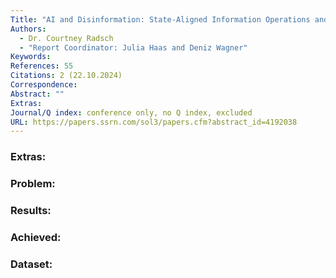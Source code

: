 ```yaml
---
Title: "AI and Disinformation: State-Aligned Information Operations and the Distortion of the Public Sphere"
Authors:
  - Dr. Courtney Radsch
  - "Report Coordinator: Julia Haas and Deniz Wagner"
Keywords: 
References: 55
Citations: 2 (22.10.2024)
Correspondence: 
Abstract: ""
Extras: 
Journal/Q index: conference only, no Q index, excluded
URL: https://papers.ssrn.com/sol3/papers.cfm?abstract_id=4192038
---
```



### Extras: 
### Problem: 
### Results: 
### Achieved: 
### Dataset:

